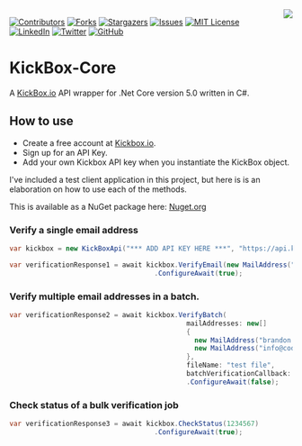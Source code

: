 <img src="https://coderpro.net/images/logos/coderPro_logo_rounded_extra-90x90.webp" align="right" />

[![Contributors][contributors-shield]][contributors-url]
[![Forks][forks-shield]][forks-url]
[![Stargazers][stars-shield]][stars-url]
[![Issues][issues-shield]][issues-url]
[![MIT License][license-shield]][license-url]
[![LinkedIn][linkedin-shield]][linkedin-url]
[![Twitter](https://img.shields.io/twitter/url/https/twitter.com/cloudposse.svg?style=social&label=Follow%20%40coderProNet)](https://twitter.com/coderProNet)
[![GitHub](https://img.shields.io/github/followers/coderpros?label=Follow&style=social)](https://github.com/coderpros)

# KickBox-Core

A [KickBox.io](https://kickbox.io) API wrapper for .Net Core version 5.0 written in C#.

## How to use

- Create a free account at [Kickbox.io](https://kickbox.io).
- Sign up for an API Key.
- Add your own Kickbox API key when you instantiate the KickBox object.

I've included a test client application in this project, but here is is an elaboration on how to use each of the methods.

This is available as a NuGet package here: [Nuget.org](https://www.nuget.org/packages/KickBox.Core/)

### Verify a single email address

```C#
var kickbox = new KickBoxApi("*** ADD API KEY HERE ***", "https://api.kickbox.com/v2");

var verificationResponse1 = await kickbox.VerifyEmail(new MailAddress("info@coderpro.net"))
                                    .ConfigureAwait(true);
```

### Verify multiple email addresses in a batch.

```c#
var verificationResponse2 = await kickbox.VerifyBatch(
                                            mailAddresses: new[]
                                            {
                                              new MailAddress("brandon.osborne@gamil.com"),
                                              new MailAddress("info@coderpro.net")
                                            },
                                            fileName: "test file",
                                            batchVerificationCallback: null)
                                            .ConfigureAwait(false);
```

### Check status of a bulk verification job

```c#
var verificationResponse3 = await kickbox.CheckStatus(1234567)
                                    .ConfigureAwait(true);
```

[contributors-shield]: https://img.shields.io/github/contributors/coderpros/kickbox-asp.svg?style=flat-square
[contributors-url]: https://github.com/coderpros/kickbox-asp/graphs/contributors
[forks-shield]: https://img.shields.io/github/forks/coderpros/kickbox-asp?style=flat-square
[forks-url]: https://github.com/coderpros/kickbox-asp/network/members
[stars-shield]: https://img.shields.io/github/stars/coderpros/kickbox-asp.svg?style=flat-square
[stars-url]: https://github.com/coderpros/kickbox-asp/stargazers
[issues-shield]: https://img.shields.io/github/issues/coderpros/kickbox-asp?style=flat-square
[issues-url]: https://github.com/coderpros/kickbox-asp/issues
[license-shield]: https://img.shields.io/github/license/coderpros/kickbox-asp?style=flat-square
[license-url]: https://github.com/coderpros/kickbox-asp/master/blog/LICENSE
[linkedin-shield]: https://img.shields.io/badge/-LinkedIn-black.svg?style=flat-square&logo=linkedin&colorB=555
[linkedin-url]: https://linkedin.com/company/coderpros
[twitter-shield]: https://img.shields.io/twitter/follow/coderpronet?style=social
[twitter-follow-url]: https://img.shields.io/twitter/follow/coderpronet?style=social
[github-shield]: https://img.shields.io/github/followers/coderpros?label=Follow&style=social
[github-follow-url]: https://img.shields.io/twitter/follow/coderpronet?style=social
